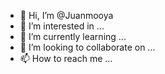 - 👋 Hi, I’m @Juanmooya
- 👀 I’m interested in ...
- 🌱 I’m currently learning ...
- 💞️ I’m looking to collaborate on ...
- 📫 How to reach me ...

<!---
Juanmooya/Juanmooya is a ✨ special ✨ repository because its `README.md` (this file) appears on your GitHub profile.
You can click the Preview link to take a look at your changes.
--->
